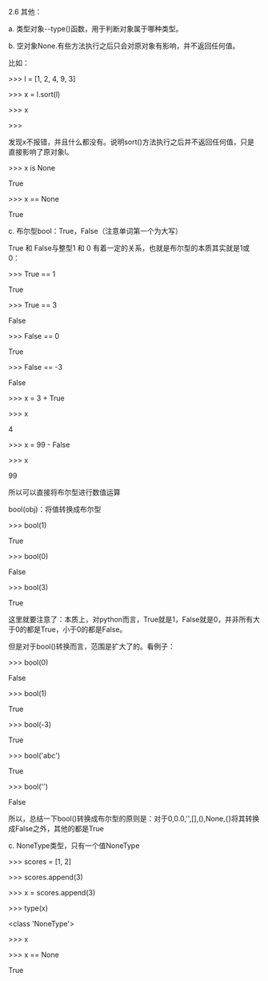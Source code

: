 2.6 其他：

a. 类型对象--type\(\)函数，用于判断对象属于哪种类型。

b. 空对象None.有些方法执行之后只会对原对象有影响，并不返回任何值。

比如：

&gt;&gt;&gt; l = \[1, 2, 4, 9, 3\]

&gt;&gt;&gt; x = l.sort\(l\)

&gt;&gt;&gt; x

&gt;&gt;&gt;

发现x不报错，并且什么都没有。说明sort\(\)方法执行之后并不返回任何值，只是直接影响了原对象l。

&gt;&gt;&gt; x is None

True

&gt;&gt;&gt; x == None

True

c. 布尔型bool：True，False（注意单词第一个为大写）

True 和 False与整型1 和 0 有着一定的关系，也就是布尔型的本质其实就是1或0：

&gt;&gt;&gt; True == 1

True

&gt;&gt;&gt; True == 3

False

&gt;&gt;&gt; False == 0

True

&gt;&gt;&gt; False == -3

False

&gt;&gt;&gt; x = 3 + True

&gt;&gt;&gt; x

4

&gt;&gt;&gt; x = 99 - False

&gt;&gt;&gt; x

99

所以可以直接将布尔型进行数值运算

bool\(obj\)：将值转换成布尔型

&gt;&gt;&gt; bool\(1\)

True

&gt;&gt;&gt; bool\(0\)

False

&gt;&gt;&gt; bool\(3\)

True

这里就要注意了：本质上，对python而言，True就是1，False就是0，并非所有大于0的都是True，小于0的都是False。

但是对于bool\(\)转换而言，范围是扩大了的。看例子：

&gt;&gt;&gt; bool\(0\)

False

&gt;&gt;&gt; bool\(1\)

True

&gt;&gt;&gt; bool\(-3\)

True

&gt;&gt;&gt; bool\('abc'\)

True

&gt;&gt;&gt; bool\(''\)

False

所以，总结一下bool\(\)转换成布尔型的原则是：对于0,0.0,'',\[\],\(\),None,{}将其转换成False之外，其他的都是True

c. NoneType类型，只有一个值NoneType

&gt;&gt;&gt; scores = \[1, 2\]

&gt;&gt;&gt; scores.append\(3\)

&gt;&gt;&gt; x = scores.append\(3\)

&gt;&gt;&gt; type\(x\)

&lt;class 'NoneType'&gt;

&gt;&gt;&gt; x

&gt;&gt;&gt; x == None

True



